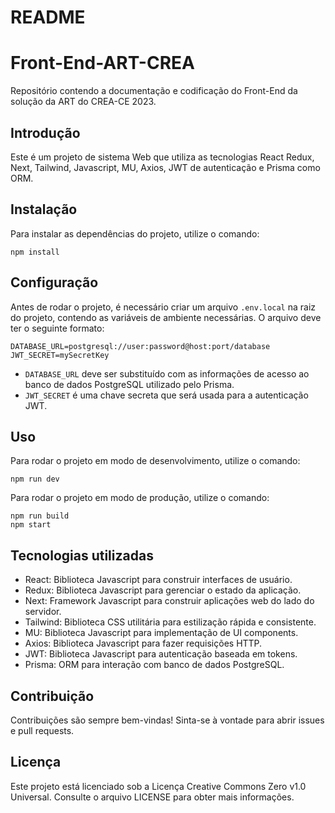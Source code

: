 # README

# Front-End-ART-CREA
Repositório contendo a documentação e codificação do Front-End da solução da ART do CREA-CE 2023.

## Introdução
Este é um projeto de sistema Web que utiliza as tecnologias React Redux, Next, Tailwind, Javascript, MU, Axios, JWT de autenticação e Prisma como ORM.

## Instalação
Para instalar as dependências do projeto, utilize o comando:
```
npm install
```

## Configuração
Antes de rodar o projeto, é necessário criar um arquivo `.env.local` na raiz do projeto, contendo as variáveis de ambiente necessárias. O arquivo deve ter o seguinte formato:

```
DATABASE_URL=postgresql://user:password@host:port/database
JWT_SECRET=mySecretKey
```

- `DATABASE_URL` deve ser substituído com as informações de acesso ao banco de dados PostgreSQL utilizado pelo Prisma.
- `JWT_SECRET` é uma chave secreta que será usada para a autenticação JWT.

## Uso
Para rodar o projeto em modo de desenvolvimento, utilize o comando:
```
npm run dev
```

Para rodar o projeto em modo de produção, utilize o comando:
```
npm run build
npm start
```

## Tecnologias utilizadas
- React: Biblioteca Javascript para construir interfaces de usuário.
- Redux: Biblioteca Javascript para gerenciar o estado da aplicação.
- Next: Framework Javascript para construir aplicações web do lado do servidor.
- Tailwind: Biblioteca CSS utilitária para estilização rápida e consistente.
- MU: Biblioteca Javascript para implementação de UI components.
- Axios: Biblioteca Javascript para fazer requisições HTTP.
- JWT: Biblioteca Javascript para autenticação baseada em tokens.
- Prisma: ORM para interação com banco de dados PostgreSQL.

## Contribuição
Contribuições são sempre bem-vindas! Sinta-se à vontade para abrir issues e pull requests.

## Licença
Este projeto está licenciado sob a Licença Creative Commons Zero v1.0 Universal. Consulte o arquivo LICENSE para obter mais informações.
